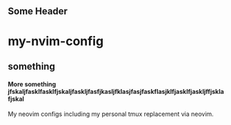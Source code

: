 ## Some Header

# my-nvim-config

## something

#### More something jfskaljfasklfasklfjskaljfaskljfasfjkasljfklasjfasjfaskflasjklfjasklfjaskljffjsklafjskal

My neovim configs including my personal tmux replacement via neovim.
